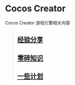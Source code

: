 # Cocos Creator

 Cocos Creator 游戏引擎相关内容
>##    [经验分享](CocosExperience.md)  
>##    [零碎知识](CocosSmallKnowledge.md)  
>##    [一些计划](CocosPlanStudy.md)

